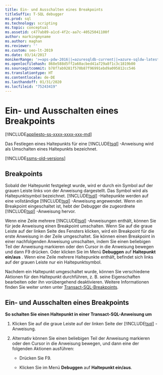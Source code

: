 ```yaml
---
title: Ein- und Ausschalten eines Breakpoints
titleSuffix: T-SQL debugger
ms.prod: sql
ms.technology: scripting
ms.topic: conceptual
ms.assetid: c477ab89-a1cd-4f2c-aa7c-40525041100f
author: markingmyname
ms.author: maghan
ms.reviewer: ''
ms.custom: seo-lt-2019
ms.date: 03/14/2017
monikerRange: '>=aps-pdw-2016||=azuresqldb-current||=azure-sqldw-latest||>=sql-server-2016||=sqlallproducts-allversions||>=sql-server-linux-2017||=azuresqldb-mi-current'
ms.openlocfilehash: 868e588d5ff2a60acbed41a729a8f1c3c1819b00
ms.sourcegitcommit: b78f7ab9281f570b87f96991ebd9a095812cc546
ms.translationtype: HT
ms.contentlocale: de-DE
ms.lasthandoff: 01/31/2020
ms.locfileid: "75243419"
---
```

# <a name="toggle-a-breakpoint"></a>Ein- und Ausschalten eines Breakpoints

[!INCLUDE[appliesto-ss-xxxx-xxxx-xxx-md](../../includes/appliesto-ss-xxxx-xxxx-xxx-md.md)]

Das Festlegen eines Haltepunkts für eine [!INCLUDE[tsql](../../includes/tsql-md.md)] -Anweisung wird als Umschalten eines Haltepunkts bezeichnet.  

[!INCLUDE[ssms-old-versions](../../includes/ssms-old-versions.md)]

## <a name="breakpoints"></a>Breakpoints

Sobald der Haltepunkt festgelegt wurde, wird er durch ein Symbol auf der grauen Leiste links von der Anweisung dargestellt. Das Symbol wird als Haltepunktsymbol bezeichnet. [!INCLUDE[tsql](../../includes/tsql-md.md)] -Haltepunkte werden auf eine vollständige [!INCLUDE[tsql](../../includes/tsql-md.md)] -Anweisung angewendet. Wenn ein Breakpoint eingeschaltet ist, hebt der Debugger die zugeordnete [!INCLUDE[tsql](../../includes/tsql-md.md)] -Anweisung hervor.  
  
 Wenn eine Zeile mehrere [!INCLUDE[tsql](../../includes/tsql-md.md)] -Anweisungen enthält, können Sie für jede Anweisung einen Breakpoint umschalten. Wenn Sie auf die graue Leiste auf der linken Seite des Fensters klicken, wird ein Breakpoint für die erste Anweisung in der Zeile umgeschaltet. Sie können einen Breakpoint in einer nachfolgenden Anweisung umschalten, indem Sie einen beliebigen Teil der Anweisung markieren oder den Cursor in die Anweisung bewegen und dann F9 drücken. Oder klicken Sie im Menü **Debuggen** auf **Haltepunkt ein/aus** . Wenn eine Zeile mehrere Haltepunkte enthält, befindet sich links auf der grauen Leiste nur ein Haltepunktsymbol.  
  
 Nachdem ein Haltepunkt umgeschaltet wurde, können Sie verschiedene Aktionen für den Haltepunkt durchführen, z. B. seine Eigenschaften bearbeiten oder ihn vorübergehend deaktivieren. Weitere Informationen finden Sie weiter unten unter [Transact-SQL-Breakpoints](../../relational-databases/scripting/transact-sql-breakpoints.md).  
  
## <a name="toggle-a-breakpoint"></a>Ein- und Ausschalten eines Breakpoints  
 **So schalten Sie einen Haltepunkt in einer Transact-SQL-Anweisung um**  
  
1.  Klicken Sie auf die graue Leiste auf der linken Seite der [!INCLUDE[tsql](../../includes/tsql-md.md)] -Anweisung.  
  
2.  Alternativ können Sie einen beliebigen Teil der Anweisung markieren oder den Cursor in die Anweisung bewegen, und dann eine der folgenden Aktionen ausführen:  
  
    -   Drücken Sie F9.  
  
    -   Klicken Sie im Menü **Debuggen** auf **Haltepunkt ein/aus**.  
  
  
